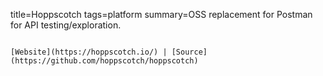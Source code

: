 title=Hoppscotch
tags=platform
summary=OSS replacement for Postman for API testing/exploration.
~~~~~~

[Website](https://hoppscotch.io/) | [Source](https://github.com/hoppscotch/hoppscotch)
